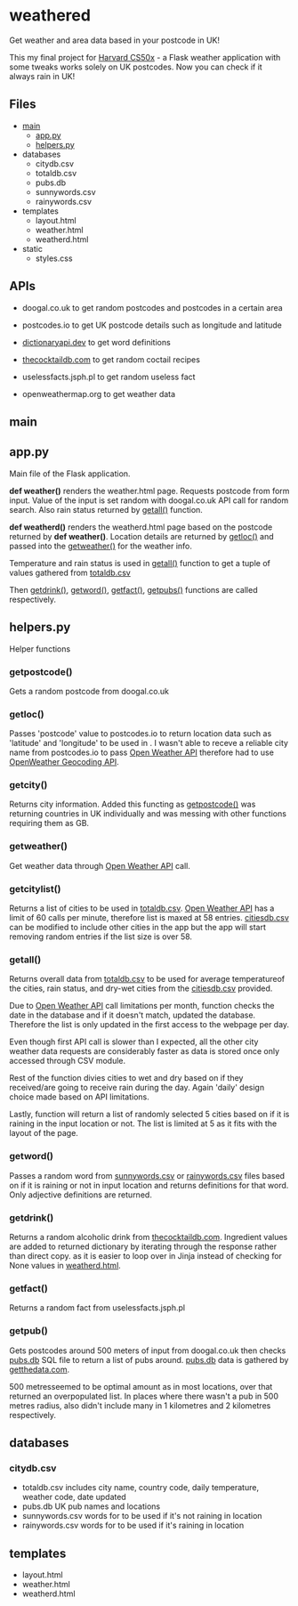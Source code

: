 # weathered
Get weather and area data based in your postcode in UK!

This my final project for [Harvard CS50x](https://cs50.harvard.edu/x/2022/project/) - a Flask weather application with some tweaks works solely on UK postcodes. Now you can check if it always rain in UK!
## Files
* [main](https://github.com/armankiran/weatherd/blob/main/README.md##main)
	* [app.py](##https://github.com/armankiran/weatherd/blob/main/README.md##app.py)
	* [helpers.py](##https://github.com/armankiran/weatherd/blob/main/README.md##helpers.py)
*  databases
	* citydb.csv
	* totaldb.csv
	* pubs.db
	* sunnywords.csv
	* rainywords.csv
* templates
	* layout.html
	* weather.html
	* weatherd.html
* static
	* styles.css

## APIs
* doogal.co.uk
to get random postcodes and postcodes in a certain area

* postcodes.io
to get UK postcode details such as longitude and latitude

* [dictionaryapi.dev](dictionaryapi.dev)
to get word definitions
* [thecocktaildb.com](thecocktaildb.com/api.php)
to get random coctail recipes
* uselessfacts.jsph.pl
to get random useless fact
* openweathermap.org
to get weather data

## main
## app.py
Main file of the Flask application. 

**def weather()** renders the weather.html page. 
Requests postcode from form input. Value of the input is set random with doogal.co.uk API call for random search.
Also rain status returned by [getall()](###-getall()) function. 

**def weatherd()** renders the weatherd.html page based on the postcode returned by **def weather()**. Location details are returned by [getloc()](https://github.com/armankiran/weatherd/blob/main/README.md###getloc()) and passed into the [getweather()](https://github.com/armankiran/weatherd/blob/main/README.md###getweather()) for the weather info. 

 Temperature and rain status is used in [getall()](https://github.com/armankiran/weatherd/blob/main/README.md###getall()) function to get a tuple of values gathered from [totaldb.csv](https://github.com/armankiran/weatherd/blob/main/README.md##databases) 
 
Then [getdrink()](https://github.com/armankiran/weatherd/blob/main/README.md###getdrink()), [getword()](https://github.com/armankiran/weatherd/blob/main/README.md###getword()), [getfact()](https://github.com/armankiran/weatherd/blob/main/README.md###getfact()), [getpubs()](https://github.com/armankiran/weatherd/blob/main/README.md###getpubs()) functions are called respectively.


##  helpers.py
Helper functions
### getpostcode()
Gets a random postcode from doogal.co.uk
### getloc()
Passes 'postcode' value to postcodes.io to return location data such as 'latitude' and 'longitude' to be used in .  I wasn't able to receve a reliable city name from postcodes.io to pass [Open Weather API](https://openweathermap.org/api) therefore had to use [OpenWeather Geocoding API](https://openweathermap.org/api/geocoding-api).

### getcity()
Returns city information. Added this functing as [getpostcode()](https://github.com/armankiran/weatherd/blob/main/README.md###getpostcode()) was returning countries in UK individually and was messing with other functions requiring them as GB.

### getweather()
Get weather data through [Open Weather API](https://openweathermap.org/api) call.

### getcitylist()
Returns a list of cities to be used in [totaldb.csv](https://github.com/armankiran/weatherd/blob/main/README.md##databases). [Open Weather API](https://openweathermap.org/api) has a limit of 60 calls per minute, therefore list is maxed at 58 entries. 
[citiesdb.csv](https://github.com/armankiran/weatherd/blob/main/README.md##databases) can be modified to include other cities in the app but the app will start removing random entries if the list size is over 58.

### getall()
Returns overall data from [totaldb.csv](https://github.com/armankiran/weatherd/blob/main/README.md##databases) to be used for average temperatureof the cities, rain status, and dry-wet cities from the [citiesdb.csv](https://github.com/armankiran/weatherd/blob/main/README.md##databases)  provided. 

Due to [Open Weather API](https://openweathermap.org/api) call limitations per month, function checks the date in the database and if it doesn't match, updated the database. Therefore the list is only updated in the first access to the webpage per day.

Even though first API call is slower than I expected, all the other city weather data requests are considerably faster as data is stored once only accessed through CSV module.

Rest of the function divies cities to wet and dry based on if they received/are going to receive rain during the day. Again 'daily' design choice made based on API limitations.

Lastly, function will return a list of randomly selected 5 cities based on if it is raining in the input location or not. The list is limited at 5 as it fits with the layout of the page.

### getword()
Passes a random word from [sunnywords.csv](databases) or [rainywords.csv](https://github.com/armankiran/weatherd/blob/main/README.md##databases) files based on if it is raining or not in input location and returns definitions for that word. Only adjective definitions are returned.

### getdrink()
Returns a random alcoholic drink from [thecocktaildb.com](thecocktaildb.com/api.php). Ingredient values are added to returned dictionary by iterating through the response rather than direct copy. as it is easier to loop over in Jinja instead of checking for None values in [weatherd.html](https://github.com/armankiran/weatherd/blob/main/README.md###weatherd.html).

### getfact()
Returns a random fact from uselessfacts.jsph.pl

### getpub()
Gets postcodes around 500 meters of input from doogal.co.uk then checks [pubs.db](https://github.com/armankiran/weatherd/blob/main/README.md##databases) SQL file to return a list of pubs around.
[pubs.db](https://github.com/armankiran/weatherd/blob/main/README.md##databases) data is gathered by [getthedata.com](https://www.getthedata.com/open-pubs).

500 metresseemed to be optimal amount as in most locations, over that returned an overpopulated list. In places where there wasn't a pub in 500 metres radius, also didn't include many in 1 kilometres and 2 kilometres respectively.

## databases
### citydb.csv
-   totaldb.csv
includes city name, country code, daily temperature, weather code, date updated
-   pubs.db
UK pub names and locations
-   sunnywords.csv
words for to be used if it's not raining in location
-   rainywords.csv
words for to be used if it's raining in location

## templates
-   layout.html
-   weather.html
-   weatherd.html
